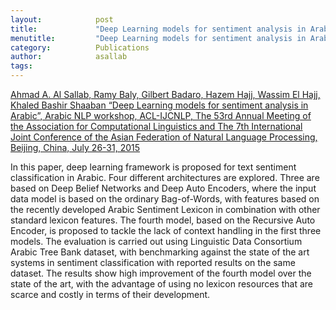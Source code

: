 ```yaml
---
layout:            post
title:             "Deep Learning models for sentiment analysis in Arabic"
menutitle:         "Deep Learning models for sentiment analysis in Arabic"
category:          Publications
author:            asallab
tags:              
---
```


[Ahmad A. Al Sallab, Ramy Baly, Gilbert Badaro, Hazem Hajj, Wassim El Hajj, Khaled Bashir Shaaban “Deep Learning models for sentiment analysis in Arabic”, Arabic NLP workshop, ACL-IJCNLP, The 53rd Annual Meeting of the Association for Computational Linguistics and The 7th International Joint Conference of the Asian Federation of Natural Language Processing, Beijing, China, July 26-31, 2015](https://www.aclweb.org/anthology/W15-3202)


In this paper, deep learning framework is proposed for text sentiment classification in Arabic. Four different architectures are explored. Three are based on Deep Belief Networks and Deep Auto Encoders, where the input data model is based on the ordinary Bag-of-Words, with features based on the recently developed Arabic Sentiment Lexicon in combination with other standard lexicon features. The fourth model, based on the Recursive Auto Encoder, is proposed to tackle the lack of context handling in the first three models. The evaluation is carried out using Linguistic Data Consortium Arabic Tree Bank dataset, with benchmarking against the state of the art systems in sentiment classification with reported results on the same dataset.  The results show high improvement of the fourth model over the state of the art, with the advantage of using no lexicon resources that are scarce and costly in terms of their development. 
